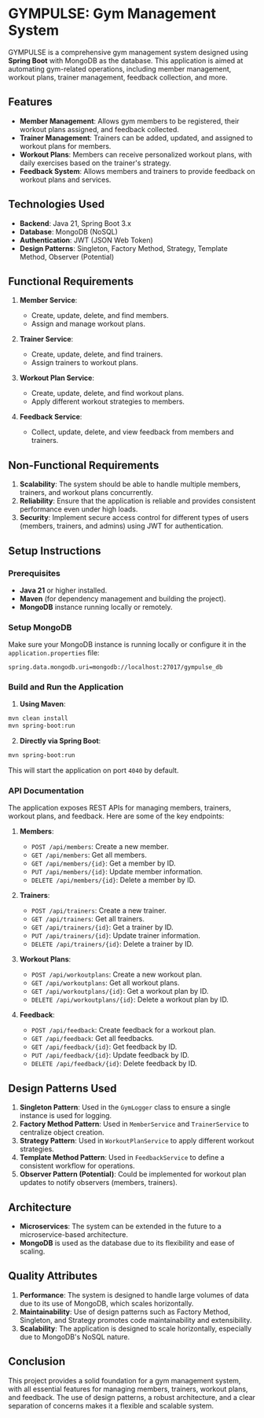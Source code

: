 # GYMPULSE: Gym Management System

GYMPULSE is a comprehensive gym management system designed using **Spring Boot** with MongoDB as the database. This application is aimed at automating gym-related operations, including member management, workout plans, trainer management, feedback collection, and more.

## Features

- **Member Management**: Allows gym members to be registered, their workout plans assigned, and feedback collected.
- **Trainer Management**: Trainers can be added, updated, and assigned to workout plans for members.
- **Workout Plans**: Members can receive personalized workout plans, with daily exercises based on the trainer's strategy.
- **Feedback System**: Allows members and trainers to provide feedback on workout plans and services.

## Technologies Used

- **Backend**: Java 21, Spring Boot 3.x
- **Database**: MongoDB (NoSQL)
- **Authentication**: JWT (JSON Web Token)
- **Design Patterns**: Singleton, Factory Method, Strategy, Template Method, Observer (Potential)

## Functional Requirements

1. **Member Service**: 
   - Create, update, delete, and find members.
   - Assign and manage workout plans.
   
2. **Trainer Service**:
   - Create, update, delete, and find trainers.
   - Assign trainers to workout plans.

3. **Workout Plan Service**:
   - Create, update, delete, and find workout plans.
   - Apply different workout strategies to members.
   
4. **Feedback Service**:
   - Collect, update, delete, and view feedback from members and trainers.

## Non-Functional Requirements

1. **Scalability**: The system should be able to handle multiple members, trainers, and workout plans concurrently.
2. **Reliability**: Ensure that the application is reliable and provides consistent performance even under high loads.
3. **Security**: Implement secure access control for different types of users (members, trainers, and admins) using JWT for authentication.

## Setup Instructions

### Prerequisites

- **Java 21** or higher installed.
- **Maven** (for dependency management and building the project).
- **MongoDB** instance running locally or remotely.

### Setup MongoDB

Make sure your MongoDB instance is running locally or configure it in the `application.properties` file:

```properties
spring.data.mongodb.uri=mongodb://localhost:27017/gympulse_db
```

### Build and Run the Application

1. **Using Maven**:

```bash
mvn clean install
mvn spring-boot:run
```

2. **Directly via Spring Boot**:

```bash
mvn spring-boot:run
```

This will start the application on port `4040` by default.

### API Documentation

The application exposes REST APIs for managing members, trainers, workout plans, and feedback. Here are some of the key endpoints:

1. **Members**:
   - `POST /api/members`: Create a new member.
   - `GET /api/members`: Get all members.
   - `GET /api/members/{id}`: Get a member by ID.
   - `PUT /api/members/{id}`: Update member information.
   - `DELETE /api/members/{id}`: Delete a member by ID.

2. **Trainers**:
   - `POST /api/trainers`: Create a new trainer.
   - `GET /api/trainers`: Get all trainers.
   - `GET /api/trainers/{id}`: Get a trainer by ID.
   - `PUT /api/trainers/{id}`: Update trainer information.
   - `DELETE /api/trainers/{id}`: Delete a trainer by ID.

3. **Workout Plans**:
   - `POST /api/workoutplans`: Create a new workout plan.
   - `GET /api/workoutplans`: Get all workout plans.
   - `GET /api/workoutplans/{id}`: Get a workout plan by ID.
   - `DELETE /api/workoutplans/{id}`: Delete a workout plan by ID.

4. **Feedback**:
   - `POST /api/feedback`: Create feedback for a workout plan.
   - `GET /api/feedback`: Get all feedbacks.
   - `GET /api/feedback/{id}`: Get feedback by ID.
   - `PUT /api/feedback/{id}`: Update feedback by ID.
   - `DELETE /api/feedback/{id}`: Delete feedback by ID.

## Design Patterns Used

1. **Singleton Pattern**: Used in the `GymLogger` class to ensure a single instance is used for logging.
2. **Factory Method Pattern**: Used in `MemberService` and `TrainerService` to centralize object creation.
3. **Strategy Pattern**: Used in `WorkoutPlanService` to apply different workout strategies.
4. **Template Method Pattern**: Used in `FeedbackService` to define a consistent workflow for operations.
5. **Observer Pattern (Potential)**: Could be implemented for workout plan updates to notify observers (members, trainers).

## Architecture

- **Microservices**: The system can be extended in the future to a microservice-based architecture.
- **MongoDB** is used as the database due to its flexibility and ease of scaling.

## Quality Attributes

1. **Performance**: The system is designed to handle large volumes of data due to its use of MongoDB, which scales horizontally.
2. **Maintainability**: Use of design patterns such as Factory Method, Singleton, and Strategy promotes code maintainability and extensibility.
3. **Scalability**: The application is designed to scale horizontally, especially due to MongoDB's NoSQL nature.


## Conclusion

This project provides a solid foundation for a gym management system, with all essential features for managing members, trainers, workout plans, and feedback. The use of design patterns, a robust architecture, and a clear separation of concerns makes it a flexible and scalable system.
